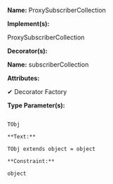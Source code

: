 **Name:** ProxySubscriberCollection

**Implement(s):**

ProxySubscriberCollection<TObj>

**Decorator(s):**

**Name:** subscriberCollection

**Attributes:**

✔ Decorator Factory

**Type Parameter(s):**

```**Name:**

TObj

**Text:**

TObj extends object = object

**Constraint:**

object

```

